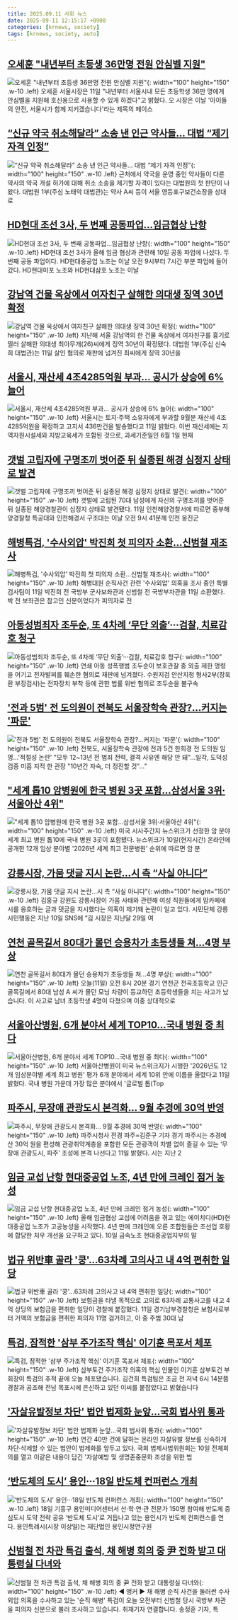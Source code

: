 ```yaml
---
title: 2025.09.11 사회 뉴스
date: 2025-09-11 12:15:17 +0900
categories: [krnews, society]
tags: [krnews, society, auto]
---
```

## [오세훈 "내년부터 초등생 36만명 전원 안심벨 지원"](https://n.news.naver.com/mnews/article/421/0008479818)

![오세훈 "내년부터 초등생 36만명 전원 안심벨 지원"](https://mimgnews.pstatic.net/image/origin/421/2025/09/11/8479818.jpg?type=nf220_150){: width="100" height="150" .w-10 .left}
오세훈 서울시장은 11일 "내년부터 서울시내 모든 초등학생 36만 명에게 안심벨을 지원해 호신용으로 사용할 수 있게 하겠다"고 밝혔다. 오 시장은 이날 '아이들의 안전, 서울시가 함께 지키겠습니다'라는 제목의 페이스

## [“신규 약국 취소해달라” 소송 낸 인근 약사들… 대법 “제기 자격 인정”](https://n.news.naver.com/mnews/article/011/0004531866)

![“신규 약국 취소해달라” 소송 낸 인근 약사들… 대법 “제기 자격 인정”](https://mimgnews.pstatic.net/image/origin/011/2025/09/11/4531866.jpg?type=nf220_150){: width="100" height="150" .w-10 .left}
근처에서 약국을 운영 중인 약사들이 다른 약사의 약국 개설 허가에 대해 취소 소송을 제기할 자격이 있다는 대법원의 첫 판단이 나왔다. 대법원 1부(주심 노태악 대법관)는 약사 A씨 등이 서울 영등포구보건소장을 상대로

## [HD현대 조선 3사, 두 번째 공동파업…임금협상 난항](https://n.news.naver.com/mnews/article/011/0004531418)

![HD현대 조선 3사, 두 번째 공동파업…임금협상 난항](https://mimgnews.pstatic.net/image/origin/011/2025/09/10/4531418.jpg?type=nf220_150){: width="100" height="150" .w-10 .left}
HD현대 조선 3사가 올해 임금 협상과 관련해 10일 공동 파업에 나섰다. 두 번째 공동 파업이다. HD현대중공업 노조는 이날 오전 9시부터 7시간 부분 파업에 들어갔다. HD현대미포 노조와 HD현대삼호 노조는 이날

## [강남역 건물 옥상에서 여자친구 살해한 의대생 징역 30년 확정](https://n.news.naver.com/mnews/article/028/0002765796)

![강남역 건물 옥상에서 여자친구 살해한 의대생 징역 30년 확정](https://mimgnews.pstatic.net/image/origin/028/2025/09/11/2765796.jpg?type=nf220_150){: width="100" height="150" .w-10 .left}
지난해 서울 강남역의 한 건물 옥상에서 여자친구를 흉기로 찔러 살해한 의대생 최아무개(26)씨에게 징역 30년이 확정됐다. 대법원 1부(주심 신숙희 대법관)는 11일 살인 혐의로 재판에 넘겨진 최씨에게 징역 30년을

## [서울시, 재산세 4조4285억원 부과… 공시가 상승에 6% 늘어](https://n.news.naver.com/mnews/article/277/0005650160)

![서울시, 재산세 4조4285억원 부과… 공시가 상승에 6% 늘어](https://mimgnews.pstatic.net/image/origin/277/2025/09/11/5650160.jpg?type=nf220_150){: width="100" height="150" .w-10 .left}
서울시는 토지·주택 소유자에게 부과할 9월분 재산세 4조4285억원을 확정하고 고지서 436만건을 발송했다고 11일 밝혔다. 이번 재산세에는 지역자원시설세와 지방교육세가 포함된 것으로, 과세기준일인 6월 1일 현재

## [갯벌 고립자에 구명조끼  벗어준 뒤 실종된 해경 심정지 상태로 발견](https://n.news.naver.com/mnews/article/081/0003573655)

![갯벌 고립자에 구명조끼  벗어준 뒤 실종된 해경 심정지 상태로 발견](https://mimgnews.pstatic.net/image/origin/081/2025/09/11/3573655.jpg?type=nf220_150){: width="100" height="150" .w-10 .left}
갯벌에 고립된 70대 남성에게 자신의 구명조끼를 벗어준 뒤 실종된 해양경찰관이 심정지 상태로 발견됐다. 11일 인천해양경찰서에 따르면 중부해양경찰청 특공대와 인천해경서 구조대는 이날 오전 9시 41분께 인천 옹진군

## [해병특검, '수사외압' 박진희 첫 피의자 소환…신범철 재조사](https://n.news.naver.com/mnews/article/003/0013475002)

![해병특검, '수사외압' 박진희 첫 피의자 소환…신범철 재조사](https://mimgnews.pstatic.net/image/origin/003/2025/09/11/13475002.jpg?type=nf220_150){: width="100" height="150" .w-10 .left}
해병대원 순직사건 관련 '수사외압' 의혹을 조사 중인 특별검사팀이 11일 박진희 전 국방부 군사보좌관과 신범철 전 국방부차관을 11일 소환했다. 박 전 보좌관은 참고인 신분이었다가 피의자로 전

## [아동성범죄자 조두순, 또 4차례 ‘무단 외출’···검찰, 치료감호 청구](https://n.news.naver.com/mnews/article/081/0003573688)

![아동성범죄자 조두순, 또 4차례 ‘무단 외출’···검찰, 치료감호 청구](https://mimgnews.pstatic.net/image/origin/081/2025/09/11/3573688.jpg?type=nf220_150){: width="100" height="150" .w-10 .left}
연쇄 아동 성폭행범 조두순이 보호관찰 중 외출 제한 명령을 어기고 전자발찌를 훼손한 혐의로 재판에 넘겨졌다. 수원지검 안산지청 형사2부(장욱환 부장검사)는 전자장치 부착 등에 관한 법률 위반 혐의로 조두순을 불구속

## ['전과 5범' 전 도의원이 전북도 서울장학숙 관장?…커지는 '파문'](https://n.news.naver.com/mnews/article/586/0000111377)

!['전과 5범' 전 도의원이 전북도 서울장학숙 관장?…커지는 '파문'](https://mimgnews.pstatic.net/image/origin/586/2025/09/10/111377.jpg?type=nf220_150){: width="100" height="150" .w-10 .left}
전북도, 서울장학숙 관장에 전과 5건 한희경 전 도의원 임명…'적절성 논란' "모두 12~13년 전 범죄 전력, 결격 사유엔 해당 안 돼"…일각, 도덕성 검증 미흡 지적 한 관장 "10년간 자숙, 더 정진할 것"…"

## ["세계 톱10 암병원에 한국 병원 3곳 포함…삼성서울 3위·서울아산 4위"](https://n.news.naver.com/mnews/article/654/0000141325)

!["세계 톱10 암병원에 한국 병원 3곳 포함…삼성서울 3위·서울아산 4위"](https://mimgnews.pstatic.net/image/origin/654/2025/09/11/141325.jpg?type=nf220_150){: width="100" height="150" .w-10 .left}
미국 시사주간지 뉴스위크가 선정한 암 분야 세계 최고 병원 톱10에 국내 병원 3곳이 포함됐다. 뉴스위크가 10일(현지시간) 온라인에 공개한 12개 임상 분야별 '2026년 세계 최고 전문병원' 순위에 따르면 암 분

## [강릉시장, 가뭄 댓글 지시 논란…시 측 “사실 아니다”](https://n.news.naver.com/mnews/article/005/0001801595)

![강릉시장, 가뭄 댓글 지시 논란…시 측 “사실 아니다”](https://mimgnews.pstatic.net/image/origin/005/2025/09/11/1801595.jpg?type=nf220_150){: width="100" height="150" .w-10 .left}
김홍규 강원도 강릉시장이 가뭄 사태와 관련해 여성 직원들에게 맘카페에 시를 옹호하는 글과 댓글을 지시했다는 의혹이 제기돼 논란이 일고 있다. 시민단체 강릉시민행동은 지난 10일 SNS에 “김 시장은 지난달 29일 여

## [연천 골목길서 80대가 몰던 승용차가 초등생들 쳐…4명 부상](https://n.news.naver.com/mnews/article/055/0001291612)

![연천 골목길서 80대가 몰던 승용차가 초등생들 쳐…4명 부상](https://mimgnews.pstatic.net/image/origin/055/2025/09/11/1291612.jpg?type=nf220_150){: width="100" height="150" .w-10 .left}
오늘(11일) 오전 8시 20분 경기 연천군 전곡초등학교 인근 골목길에서 80대 남성 A 씨가 몰던 모닝 차량이 등교하던 초등학생들을 치는 사고가 났습니다. 이 사고로 남녀 초등학생 4명이 다쳤으며 이중 상대적으로

## [서울아산병원, 6개 분야서 세계 TOP10…국내 병원 중 최다](https://n.news.naver.com/mnews/article/277/0005650188)

![서울아산병원, 6개 분야서 세계 TOP10…국내 병원 중 최다](https://mimgnews.pstatic.net/image/origin/277/2025/09/11/5650188.jpg?type=nf220_150){: width="100" height="150" .w-10 .left}
서울아산병원이 미국 뉴스위크지가 시행한 '2026년도 12개 임상분야별 세계 최고 병원' 평가 6개 분야에서 세계 10위 안에 이름을 올렸다고 11일 밝혔다. 국내 병원 가운데 가장 많은 분야에서 '글로벌 톱(Top

## [파주시, 무장애 관광도시 본격화… 9월 추경에 30억 반영](https://n.news.naver.com/mnews/article/021/0002735812)

![파주시, 무장애 관광도시 본격화… 9월 추경에 30억 반영](https://mimgnews.pstatic.net/image/origin/021/2025/09/11/2735812.jpg?type=nf220_150){: width="100" height="150" .w-10 .left}
파주시청사 전경 파주=김준구 기자 경기 파주시는 추경예산 30억 원을 편성해 관광취약계층을 포함한 모든 관광객이 차별 없이 즐길 수 있는 ‘무장애 관광도시, 파주’ 조성에 본격 나선다고 11일 밝혔다. 시는 지난 2

## [임금 교섭 난항 현대중공업 노조, 4년 만에 크레인 점거 농성](https://n.news.naver.com/mnews/article/028/0002765619)

![임금 교섭 난항 현대중공업 노조, 4년 만에 크레인 점거 농성](https://mimgnews.pstatic.net/image/origin/028/2025/09/10/2765619.jpg?type=nf220_150){: width="100" height="150" .w-10 .left}
올해 임금협상 교섭에 어려움을 겪고 있는 에이치디(HD)현대중공업 노조가 고공농성을 시작했다. 4년 만에 크레인에 오른 조합원들은 조선업 호황에 합당한 처우 개선을 요구하고 있다. 10일 금속노조 현대중공업지부의 말

## [법규 위반車 골라 '쿵'…63차례 고의사고 내 4억 편취한 일당](https://n.news.naver.com/mnews/article/666/0000083137)

![법규 위반車 골라 '쿵'…63차례 고의사고 내 4억 편취한 일당](https://mimgnews.pstatic.net/image/origin/666/2025/09/11/83137.jpg?type=nf220_150){: width="100" height="150" .w-10 .left}
보험금을 타낼 목적으로 고의로 63차례 교통사고를 내고 4억 상당의 보험금을 편취한 일당이 경찰에 붙잡혔다. 11일 경기남부경찰청은 보험사로부터 거액의 보험금을 편취한 피의자 11명 검거하고, 이 중 주범 30대 남

## [특검, 잠적한 '삼부 주가조작 핵심' 이기훈 목포서 체포](https://n.news.naver.com/mnews/article/437/0000456329)

![특검, 잠적한 '삼부 주가조작 핵심' 이기훈 목포서 체포](https://mimgnews.pstatic.net/image/origin/437/2025/09/10/456329.jpg?type=nf220_150){: width="100" height="150" .w-10 .left}
삼부토건 주가조작 의혹의 핵심 인물인 이기훈 삼부토건 부회장이 특검의 추적 끝에 오늘 체포됐습니다. 김건희 특검팀은 조금 전 저녁 6시 14분쯤 경찰과 공조해 전남 목포시에 은신하고 있던 이씨를 붙잡았다고 밝혔습니다

## ['자살유발정보 차단' 법안 법제화 눈앞…국회 법사위 통과](https://n.news.naver.com/mnews/article/421/0008478892)

!['자살유발정보 차단' 법안 법제화 눈앞…국회 법사위 통과](https://mimgnews.pstatic.net/image/origin/421/2025/09/10/8478892.jpg?type=nf220_150){: width="100" height="150" .w-10 .left}
연간 40만 건에 달하는 온라인 자살유발 정보를 신속하게 차단·삭제할 수 있는 법안이 법제화를 앞두고 있다. 국회 법제사법위원회는 10일 전체회의를 열고 이같은 내용이 담긴 '자살예방 및 생명존중문화 조성을 위한 법

## [‘반도체의 도시’ 용인···18일 반도체 컨퍼런스 개최](https://n.news.naver.com/mnews/article/009/0005556796)

![‘반도체의 도시’ 용인···18일 반도체 컨퍼런스 개최](https://mimgnews.pstatic.net/image/origin/009/2025/09/11/5556796.jpg?type=nf220_150){: width="100" height="150" .w-10 .left}
18일 기흥구 용인미디어센터서 산·학·연·관 전문가 150명 참여해 반도체 중심도시 도약 전략 공유 ‘반도체 도시’로 거듭나고 있는 용인시가 반도체 컨퍼런스를 연다. 용인특례시(시장 이상일)는 재단법인 용인시정연구원

## [신범철 전 차관 특검 출석, 채 해병 회의 중 尹 전화 받고 대통령실 다녀와](https://n.news.naver.com/mnews/article/214/0001448425)

![신범철 전 차관 특검 출석, 채 해병 회의 중 尹 전화 받고 대통령실 다녀와](https://mimgnews.pstatic.net/image/origin/214/2025/09/10/1448425.jpg?type=nf220_150){: width="100" height="150" .w-10 .left}
◀ 앵커 ▶ 채 해병 순직 사건을 둘러싼 수사 외압 의혹을 수사하고 있는 '순직 해병' 특검이 오늘 오전부터 신범철 당시 국방부 차관을 피의자 신분으로 불러 조사하고 있습니다. 취재기자 연결합니다. 송정훈 기자, 특

